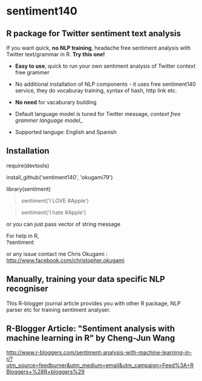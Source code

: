 sentiment140
============

R package for Twitter sentiment text analysis
---- 

If you want quick, **no NLP training**, headache free sentiment analysis with Twitter text/grammar in R. __Try this one!__  


* **Easy to use**, quick to run your own sentiment analysis of Twitter context free grammer

* No additional installation of NLP components - it uses free sentiment140 service, they do vocaburay training, syntax of hash, http link etc. 

* **No need** for vacaburary building

* Default language model is tuned for Twitter message, _context free grammer language model__ 

* Supported languge: English and Spanish

Installation
--- 
require(devtools) 

install_github('sentiment140', 'okugami79')

library(sentiment)
>sentiment('I LOVE #Apple')

>sentiment('I hate #Apple')

or you can just pass vector of string message 


For help in R,  
?sentiment 

or any issue contact me 
Chris Okugami : http://www.facebook.com/christopher.okugami

Manually, training your data specific NLP recogniser 
---- 
This R-blogger journal article provides you with other R package, NLP parser etc for training sentiment analyser. 

R-Blogger Article: "Sentiment analysis with machine learning in R" by Cheng-Jun Wang 
---- 

http://www.r-bloggers.com/sentiment-analysis-with-machine-learning-in-r/?utm_source=feedburner&utm_medium=email&utm_campaign=Feed%3A+RBloggers+%28R+bloggers%29





